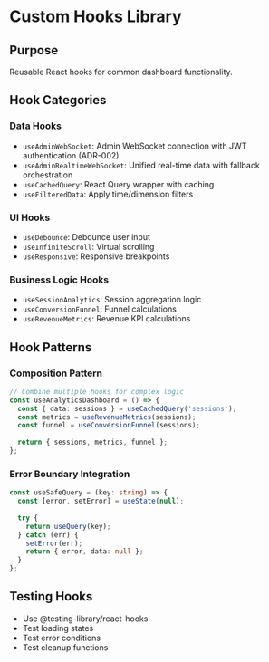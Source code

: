 # Custom Hooks Library

## Purpose
Reusable React hooks for common dashboard functionality.

## Hook Categories

### Data Hooks
- `useAdminWebSocket`: Admin WebSocket connection with JWT authentication (ADR-002)
- `useAdminRealtimeWebSocket`: Unified real-time data with fallback orchestration
- `useCachedQuery`: React Query wrapper with caching
- `useFilteredData`: Apply time/dimension filters

### UI Hooks
- `useDebounce`: Debounce user input
- `useInfiniteScroll`: Virtual scrolling
- `useResponsive`: Responsive breakpoints

### Business Logic Hooks
- `useSessionAnalytics`: Session aggregation logic
- `useConversionFunnel`: Funnel calculations
- `useRevenueMetrics`: Revenue KPI calculations

## Hook Patterns

### Composition Pattern
```typescript
// Combine multiple hooks for complex logic
const useAnalyticsDashboard = () => {
  const { data: sessions } = useCachedQuery('sessions');
  const metrics = useRevenueMetrics(sessions);
  const funnel = useConversionFunnel(sessions);
  
  return { sessions, metrics, funnel };
};
```

### Error Boundary Integration
```typescript
const useSafeQuery = (key: string) => {
  const [error, setError] = useState(null);
  
  try {
    return useQuery(key);
  } catch (err) {
    setError(err);
    return { error, data: null };
  }
};
```

## Testing Hooks
- Use @testing-library/react-hooks
- Test loading states
- Test error conditions
- Test cleanup functions